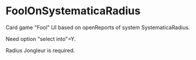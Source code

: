# FoolOnSystematicaRadius
Card game "Fool" UI based on openReports of system SystematicaRadius.

Need option "select into"=Y.

Radius Jongleur is required.
